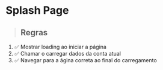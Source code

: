 # Splash Page

> ## Regras
1.  ✅ Mostrar loading ao iniciar a página
2.  ✅ Chamar o carregar dados da conta atual
3.  ✅ Navegar para a ágina correta ao final do carregamento